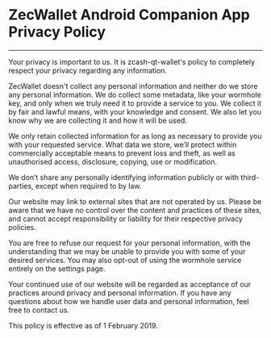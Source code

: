 # ZecWallet Android Companion App Privacy Policy

---

Your privacy is important to us. It is zcash-qt-wallet's policy to completely respect your privacy regarding any information.

ZecWallet doesn't collect any personal information and neither do we store any personal information. We do collect some metadata, like your wormhole key, and only when we truly need it to provide a service to you. We collect it by fair and lawful means, with your knowledge and consent. We also let you know why we are collecting it and how it will be used.

We only retain collected information for as long as necessary to provide you with your requested service. What data we store, we’ll protect within commercially acceptable means to prevent loss and theft, as well as unauthorised access, disclosure, copying, use or modification.

We don’t share any personally identifying information publicly or with third-parties, except when required to by law.

Our website may link to external sites that are not operated by us. Please be aware that we have no control over the content and practices of these sites, and cannot accept responsibility or liability for their respective privacy policies.

You are free to refuse our request for your personal information, with the understanding that we may be unable to provide you with some of your desired services. You may also opt-out of using the wormhole service entirely on the settings page.

Your continued use of our website will be regarded as acceptance of our practices around privacy and personal information. If you have any questions about how we handle user data and personal information, feel free to contact us.

This policy is effective as of 1 February 2019.
